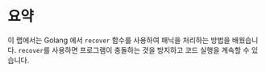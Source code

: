 # 요약

이 랩에서는 Golang 에서 `recover` 함수를 사용하여 패닉을 처리하는 방법을 배웠습니다. `recover`를 사용하면 프로그램이 충돌하는 것을 방지하고 코드 실행을 계속할 수 있습니다.
